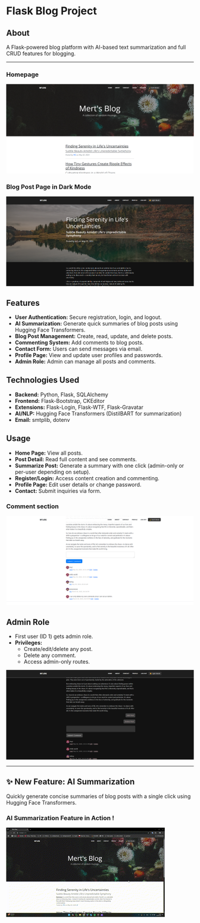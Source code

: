 # Flask Blog Project

## About  
A Flask-powered blog platform with AI-based text summarization and full CRUD features for blogging.

---

### Homepage  
![Homepage](assets/homepage.png)

### Blog Post Page in Dark Mode  
![Blog Post](assets/blog-post-page-dark.png)

## Features

- **User Authentication:** Secure registration, login, and logout.
- **AI Summarization:** Generate quick summaries of blog posts using Hugging Face Transformers.
- **Blog Post Management:** Create, read, update, and delete posts.
- **Commenting System:** Add comments to blog posts.
- **Contact Form:** Users can send messages via email.
- **Profile Page:** View and update user profiles and passwords.
- **Admin Role:** Admin can manage all posts and comments.

## Technologies Used

- **Backend:** Python, Flask, SQLAlchemy
- **Frontend:** Flask-Bootstrap, CKEditor
- **Extensions:** Flask-Login, Flask-WTF, Flask-Gravatar
- **AI/NLP:** Hugging Face Transformers (DistilBART for summarization)
- **Email:** smtplib, dotenv

## Usage

- **Home Page:** View all posts.
- **Post Detail:** Read full content and see comments.
- **Summarize Post:** Generate a summary with one click (admin-only or per-user depending on setup).
- **Register/Login:** Access content creation and commenting.
- **Profile Page:** Edit user details or change password.
- **Contact:** Submit inquiries via form.

### Comment section  
![Comment Section](assets/comment.png)

## Admin Role

- First user (ID 1) gets admin role.
- **Privileges:**
  - Create/edit/delete any post.
  - Delete any comment.
  - Access admin-only routes.

![Admin Privilege](assets/admin.png)

---

## ✨ New Feature: AI Summarization

Quickly generate concise summaries of blog posts with a single click using Hugging Face Transformers.

### AI Summarization Feature in Action  !
![Summarization GIF](assets/summarization.gif)

